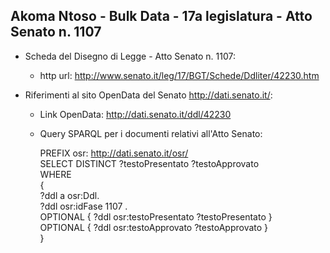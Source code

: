 ## Akoma Ntoso - Bulk Data - 17a legislatura - Atto Senato n. 1107 ##

* Scheda del Disegno di Legge - Atto Senato n. 1107:
	* http url: http://www.senato.it/leg/17/BGT/Schede/Ddliter/42230.htm

* Riferimenti al sito OpenData del Senato http://dati.senato.it/:
	* Link OpenData: http://dati.senato.it/ddl/42230
	* Query SPARQL per i documenti relativi all'Atto Senato:

        PREFIX osr: <http://dati.senato.it/osr/>  
		SELECT DISTINCT ?testoPresentato ?testoApprovato  
		WHERE  
		{  
		    ?ddl a osr:Ddl.  
		    ?ddl osr:idFase 1107 .  
		    OPTIONAL { ?ddl osr:testoPresentato ?testoPresentato }  
		    OPTIONAL { ?ddl osr:testoApprovato ?testoApprovato }  
		}
		